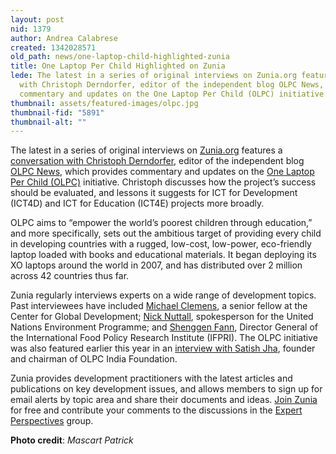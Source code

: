 ```yaml
---
layout: post
nid: 1379
author: Andrea Calabrese
created: 1342028571
old_path: news/one-laptop-child-highlighted-zunia
title: One Laptop Per Child Highlighted on Zunia
lede: The latest in a series of original interviews on Zunia.org features a conversation
  with Christoph Derndorfer, editor of the independent blog OLPC News, which provides
  commentary and updates on the One Laptop Per Child (OLPC) initiative.
thumbnail: assets/featured-images/olpc.jpg
thumbnail-fid: "5891"
thumbnail-alt: ""
---
```


The latest in a series of original interviews on [Zunia.org](http://www.zunia.org/) features a [conversation with Christoph Derndorfer](http://expertperspectives.zunia.org/post/christoph-derndorfers-view-on-the-one-laptop-per-child-olpc-initiative/), editor of the independent blog [OLPC News](http://www.olpcnews.com/), which provides commentary and updates on the [One Laptop Per Child (OLPC)](http://one.laptop.org/) initiative. Christoph discusses how the project’s success should be evaluated, and lessons it suggests for ICT for Development (ICT4D) and ICT for Education (ICT4E) projects more broadly.

OLPC aims to “empower the world’s poorest children through education,” and more specifically, sets out the ambitious target of providing every child in developing countries with a rugged, low-cost, low-power, eco-friendly laptop loaded with books and educational materials. It began deploying its XO laptops around the world in 2007, and has distributed over 2 million across 42 countries thus far.

Zunia regularly interviews experts on a wide range of development topics. Past interviewees have included [Michael Clemens](http://expertperspectives.zunia.org/post/michael-clemens-talks-about-migration-and-development/), a senior fellow at the Center for Global Development; [Nick Nuttall](http://zunia.org/post/expert-perspective-nick-nuttall-spokesperson-for-the-united-nations-environment-programme-unep/?no_cache=1&cHash=3663306a605b0f3453060192977877f3), spokesperson for the United Nations Environment Programme; and [Shenggen Fann](http://zunia.org/post/interview-shenggen-fan-talks-about-food-policy-and-global-food-security/?no_cache=1&cHash=35b5a96e148771424bdc4b2e478a7a03), Director General of the International Food Policy Research Institute (IFPRI). The OLPC initiative was also featured earlier this year in an [interview with Satish Jha](http://zunia.org/post/one-laptop-per-child-olpc-a-reality-check-with-satish-jha/?no_cache=1&cHash=f8283e89097cf4060919ac0e50572d63), founder and chairman of OLPC India Foundation.

Zunia provides development practitioners with the latest articles and publications on key development issues, and allows members to sign up for email alerts by topic area and share their documents and ideas. [Join Zunia](http://zunia.org/member-log-in/?redirect_url=http%3A%2F%2Fzunia.org%2Fnew-post%2F) for free and contribute your comments to the discussions in the [Expert Perspectives](http://expertperspectives.zunia.org/) group.

**Photo credit**: *Mascart Patrick*
